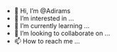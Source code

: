 - 👋 Hi, I’m @Adirams
- 👀 I’m interested in ...
- 🌱 I’m currently learning ...
- 💞️ I’m looking to collaborate on ...
- 📫 How to reach me ...

<!---
Adirams/Adirams is a ✨ special ✨ repository because its `README.md` (this file) appears on your GitHub profile.
You can click the Preview link to take a look at your changes.
--->
